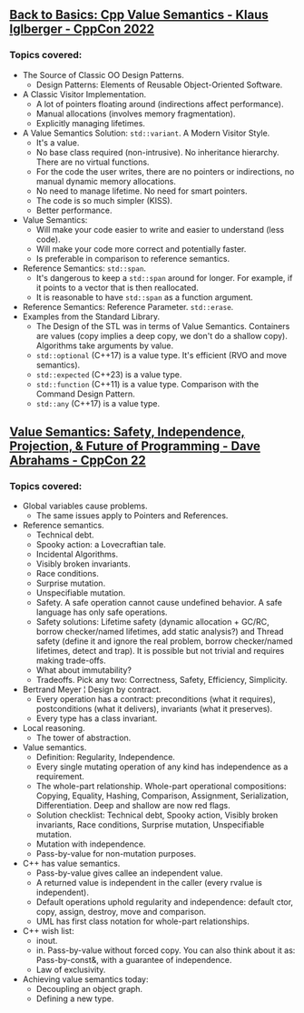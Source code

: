 ## [Back to Basics: Cpp Value Semantics - Klaus Iglberger - CppCon 2022](https://www.youtube.com/watch?v=G9MxNwUoSt0&list=LL6MKUgGZ9Q8c2Ff7GnoRoqA)
### Topics covered:
* The Source of Classic OO Design Patterns.
  * Design Patterns: Elements of Reusable Object-Oriented Software.
* A Classic Visitor Implementation. 
  * A lot of pointers floating around (indirections affect performance).
  * Manual allocations (involves memory fragmentation).
  * Explicitly managing lifetimes.
* A Value Semantics Solution: `std::variant`. A Modern Visitor Style.
  * It's a value.
  * No base class required (non-intrusive). No inheritance hierarchy. There are no virtual functions.
  * For the code the user writes, there are no pointers or indirections, no manual dynamic memory allocations.
  * No need to manage lifetime. No need for smart pointers.
  * The code is so much simpler (KISS).
  * Better performance.
* Value Semantics:
  * Will make your code easier to write and easier to understand (less code).
  * Will make your code more correct and potentially faster.
  * Is preferable in comparison to reference semantics.
* Reference Semantics: `std::span`.
  * It's dangerous to keep a `std::span` around for longer. For example, if it points to a vector that is then reallocated.
  * It is reasonable to have `std::span` as a function argument.
* Reference Semantics: Reference Parameter. `std::erase`.
* Examples from the Standard Library.
  * The Design of the STL was in terms of Value Semantics. Containers are values (copy implies a deep copy, we don't do a shallow copy). Algorithms take arguments by value.
  * `std::optional` (C++17) is a value type. It's efficient (RVO and move semantics).
  * `std::expected` (C++23) is a value type.
  * `std::function` (C++11) is a value type. Comparison with the Command Design Pattern.
  * `std::any` (C++17) is a value type.

## [Value Semantics: Safety, Independence, Projection, & Future of Programming - Dave Abrahams - CppCon 22](https://www.youtube.com/watch?v=QthAU-t3PQ4&list=LL6MKUgGZ9Q8c2Ff7GnoRoqA)
### Topics covered:
* Global variables cause problems.
  * The same issues apply to Pointers and References.
* Reference semantics.
  * Technical debt.
  * Spooky action: a Lovecraftian tale.
  * Incidental Algorithms.
  * Visibly broken invariants.
  * Race conditions.
  * Surprise mutation.
  * Unspecifiable mutation.
  * Safety. A safe operation cannot cause undefined behavior. A safe language has only safe operations.
  * Safety solutions: Lifetime safety (dynamic allocation + GC/RC, borrow checker/named lifetimes, add static analysis?) and Thread safety (define it and ignore the real problem, borrow checker/named lifetimes, detect and trap). It is possible but not trivial and requires making trade-offs.
  * What about immutability?
  * Tradeoffs. Pick any two: Correctness, Safety, Efficiency, Simplicity.
* Bertrand Meyer ¦ Design by contract.
  * Every operation has a contract: preconditions (what it requires), postconditions (what it delivers), invariants (what it preserves).
  * Every type has a class invariant.
* Local reasoning.
  * The tower of abstraction.
* Value semantics.
  * Definition: Regularity, Independence.
  * Every single mutating operation of any kind has independence as a requirement.
  * The whole-part relationship. Whole-part operational compositions: Copying, Equality, Hashing, Comparison, Assignment, Serialization, Differentiation. Deep and shallow are now red flags.
  * Solution checklist: Technical debt, Spooky action, Visibly broken invariants, Race conditions, Surprise mutation, Unspecifiable mutation.
  * Mutation with independence.
  * Pass-by-value for non-mutation purposes.
* C++ has value semantics.
  * Pass-by-value gives callee an independent value.
  * A returned value is independent in the caller (every rvalue is independent).
  * Default operations uphold regularity and independence: default ctor, copy, assign, destroy, move and comparison.
  * UML has first class notation for whole-part relationships.
* C++ wish list:
  * inout. 
  * in. Pass-by-value without forced copy. You can also think about it as: Pass-by-const&, with a guarantee of independence.
  * Law of exclusivity.
* Achieving value semantics today:
  * Decoupling an object graph.
  * Defining a new type.




